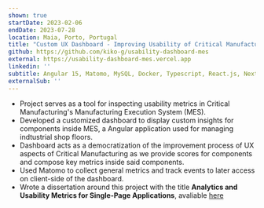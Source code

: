 ```yaml
---
shown: true
startDate: 2023-02-06
endDate: 2023-07-28
location: Maia, Porto, Portugal
title: "Custom UX Dashboard - Improving Usability of Critical Manufacturing's MES"
github: https://github.com/kiko-g/usability-dashboard-mes
external: https://usability-dashboard-mes.vercel.app
linkedin: ''
subtitle: Angular 15, Matomo, MySQL, Docker, Typescript, React.js, Next.js, TailwindCSS
externalSub: ''
---
```


- Project serves as a tool for inspecting usability metrics in Critical Manufacturing&apos;s Manufacturing Execution System (MES).
- Developed a customized dashboard to display custom insights for components inside MES, a Angular application used for managing indtustrial shop floors.
- Dashboard acts as a democratization of the improvement process of UX aspects of Critical Manufacturing as we provide scores for components and compose key metrics inside said components.
- Used Matomo to collect general metrics and track events to later access on client-side of the dashboard.
- Wrote a dissertation around this project with the title **Analytics and Usability Metrics for Single-Page Applications**, avaliable [here](dissertation.pdf)
